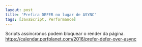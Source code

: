 ```yaml
---
layout: post
title: 'Prefira DEFER no lugar de ASYNC'
tags: [JavaScript, Performance]
---
```


Scripts assíncronos podem bloquear o render da página.<br>
<https://calendar.perfplanet.com/2016/prefer-defer-over-async>
